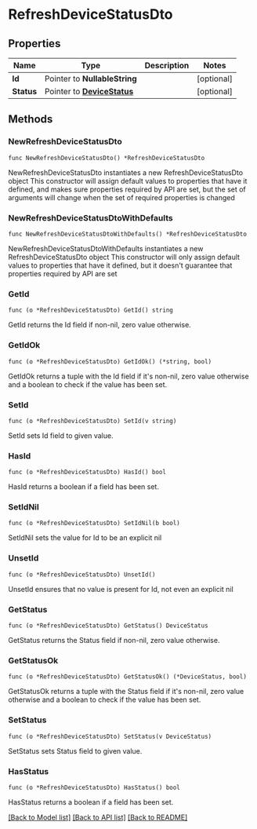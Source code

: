 # RefreshDeviceStatusDto

## Properties

Name | Type | Description | Notes
------------ | ------------- | ------------- | -------------
**Id** | Pointer to **NullableString** |  | [optional] 
**Status** | Pointer to [**DeviceStatus**](DeviceStatus.md) |  | [optional] 

## Methods

### NewRefreshDeviceStatusDto

`func NewRefreshDeviceStatusDto() *RefreshDeviceStatusDto`

NewRefreshDeviceStatusDto instantiates a new RefreshDeviceStatusDto object
This constructor will assign default values to properties that have it defined,
and makes sure properties required by API are set, but the set of arguments
will change when the set of required properties is changed

### NewRefreshDeviceStatusDtoWithDefaults

`func NewRefreshDeviceStatusDtoWithDefaults() *RefreshDeviceStatusDto`

NewRefreshDeviceStatusDtoWithDefaults instantiates a new RefreshDeviceStatusDto object
This constructor will only assign default values to properties that have it defined,
but it doesn't guarantee that properties required by API are set

### GetId

`func (o *RefreshDeviceStatusDto) GetId() string`

GetId returns the Id field if non-nil, zero value otherwise.

### GetIdOk

`func (o *RefreshDeviceStatusDto) GetIdOk() (*string, bool)`

GetIdOk returns a tuple with the Id field if it's non-nil, zero value otherwise
and a boolean to check if the value has been set.

### SetId

`func (o *RefreshDeviceStatusDto) SetId(v string)`

SetId sets Id field to given value.

### HasId

`func (o *RefreshDeviceStatusDto) HasId() bool`

HasId returns a boolean if a field has been set.

### SetIdNil

`func (o *RefreshDeviceStatusDto) SetIdNil(b bool)`

 SetIdNil sets the value for Id to be an explicit nil

### UnsetId
`func (o *RefreshDeviceStatusDto) UnsetId()`

UnsetId ensures that no value is present for Id, not even an explicit nil
### GetStatus

`func (o *RefreshDeviceStatusDto) GetStatus() DeviceStatus`

GetStatus returns the Status field if non-nil, zero value otherwise.

### GetStatusOk

`func (o *RefreshDeviceStatusDto) GetStatusOk() (*DeviceStatus, bool)`

GetStatusOk returns a tuple with the Status field if it's non-nil, zero value otherwise
and a boolean to check if the value has been set.

### SetStatus

`func (o *RefreshDeviceStatusDto) SetStatus(v DeviceStatus)`

SetStatus sets Status field to given value.

### HasStatus

`func (o *RefreshDeviceStatusDto) HasStatus() bool`

HasStatus returns a boolean if a field has been set.


[[Back to Model list]](../README.md#documentation-for-models) [[Back to API list]](../README.md#documentation-for-api-endpoints) [[Back to README]](../README.md)


